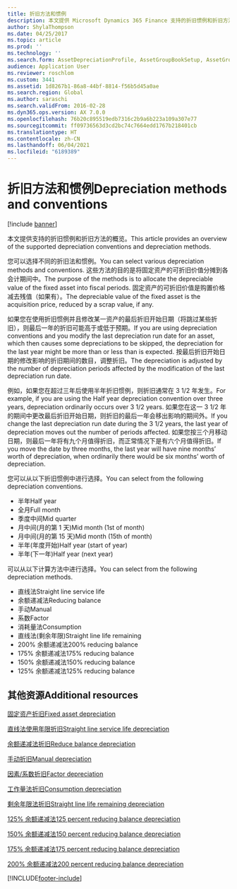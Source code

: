 ```yaml
---
title: 折旧方法和惯例
description: 本文提供 Microsoft Dynamics 365 Finance 支持的折旧惯例和折旧方法的概览。
author: ShylaThompson
ms.date: 04/25/2017
ms.topic: article
ms.prod: ''
ms.technology: ''
ms.search.form: AssetDepreciationProfile, AssetGroupBookSetup, AssetGroupDepBookSetup
audience: Application User
ms.reviewer: roschlom
ms.custom: 3441
ms.assetid: 1d8267b1-86a8-44bf-8814-f56b5d45a0ae
ms.search.region: Global
ms.author: saraschi
ms.search.validFrom: 2016-02-28
ms.dyn365.ops.version: AX 7.0.0
ms.openlocfilehash: 76b20c895519edb7316c2b9a6b223a109a307e77
ms.sourcegitcommit: ff09736563d3cd2bc74c7664edd1767b218401cb
ms.translationtype: HT
ms.contentlocale: zh-CN
ms.lasthandoff: 06/04/2021
ms.locfileid: "6189389"
---
```

# <a name="depreciation-methods-and-conventions"></a><span data-ttu-id="ae1b4-103">折旧方法和惯例</span><span class="sxs-lookup"><span data-stu-id="ae1b4-103">Depreciation methods and conventions</span></span>

[!include [banner](../includes/banner.md)]

<span data-ttu-id="ae1b4-104">本文提供支持的折旧惯例和折旧方法的概览。</span><span class="sxs-lookup"><span data-stu-id="ae1b4-104">This article provides an overview of the supported depreciation conventions and depreciation methods.</span></span>

<span data-ttu-id="ae1b4-105">您可以选择不同的折旧法和惯例。</span><span class="sxs-lookup"><span data-stu-id="ae1b4-105">You can select various depreciation methods and conventions.</span></span> <span data-ttu-id="ae1b4-106">这些方法的目的是将固定资产的可折旧价值分摊到各会计期间中。</span><span class="sxs-lookup"><span data-stu-id="ae1b4-106">The purpose of the methods is to allocate the depreciable value of the fixed asset into fiscal periods.</span></span> <span data-ttu-id="ae1b4-107">固定资产的可折旧价值是购置价格减去残值（如果有）。</span><span class="sxs-lookup"><span data-stu-id="ae1b4-107">The depreciable value of the fixed asset is the acquisition price, reduced by a scrap value, if any.</span></span> 

<span data-ttu-id="ae1b4-108">如果您在使用折旧惯例并且修改某一资产的最后折旧开始日期（将跳过某些折旧），则最后一年的折旧可能高于或低于预期。</span><span class="sxs-lookup"><span data-stu-id="ae1b4-108">If you are using depreciation conventions and you modify the last depreciation run date for an asset, which then causes some depreciations to be skipped, the depreciation for the last year might be more than or less than is expected.</span></span> <span data-ttu-id="ae1b4-109">按最后折旧开始日期的修改影响的折旧期间的数目，调整折旧。</span><span class="sxs-lookup"><span data-stu-id="ae1b4-109">The depreciation is adjusted by the number of depreciation periods affected by the modification of the last depreciation run date.</span></span>

<span data-ttu-id="ae1b4-110">例如，如果您在超过三年后使用半年折旧惯例，则折旧通常在 3 1/2 年发生。</span><span class="sxs-lookup"><span data-stu-id="ae1b4-110">For example, if you are using the Half year depreciation convention over three years, depreciation ordinarily occurs over 3 1/2 years.</span></span> <span data-ttu-id="ae1b4-111">如果您在这一 3 1/2 年的期间中更改最后折旧开始日期，则折旧的最后一年会移出影响的期间外。</span><span class="sxs-lookup"><span data-stu-id="ae1b4-111">If you change the last depreciation run date during the 3 1/2 years, the last year of depreciation moves out the number of periods affected.</span></span> <span data-ttu-id="ae1b4-112">如果您按三个月移动日期，则最后一年将有九个月值得折旧，而正常情况下是有六个月值得折旧。</span><span class="sxs-lookup"><span data-stu-id="ae1b4-112">If you move the date by three months, the last year will have nine months’ worth of depreciation, when ordinarily there would be six months’ worth of depreciation.</span></span>

<span data-ttu-id="ae1b4-113">您可以从以下折旧惯例中进行选择。</span><span class="sxs-lookup"><span data-stu-id="ae1b4-113">You can select from the following depreciation conventions.</span></span>


-   <span data-ttu-id="ae1b4-114">半年</span><span class="sxs-lookup"><span data-stu-id="ae1b4-114">Half year</span></span>
-   <span data-ttu-id="ae1b4-115">全月</span><span class="sxs-lookup"><span data-stu-id="ae1b4-115">Full month</span></span>
-   <span data-ttu-id="ae1b4-116">季度中间</span><span class="sxs-lookup"><span data-stu-id="ae1b4-116">Mid quarter</span></span>
-   <span data-ttu-id="ae1b4-117">月中间(月的第 1 天)</span><span class="sxs-lookup"><span data-stu-id="ae1b4-117">Mid month (1st of month)</span></span>
-   <span data-ttu-id="ae1b4-118">月中间(月的第 15 天)</span><span class="sxs-lookup"><span data-stu-id="ae1b4-118">Mid month (15th of month)</span></span>
-   <span data-ttu-id="ae1b4-119">半年(年度开始)</span><span class="sxs-lookup"><span data-stu-id="ae1b4-119">Half year (start of year)</span></span>
-   <span data-ttu-id="ae1b4-120">半年(下一年)</span><span class="sxs-lookup"><span data-stu-id="ae1b4-120">Half year (next year)</span></span>

<span data-ttu-id="ae1b4-121">可以从以下计算方法中进行选择。</span><span class="sxs-lookup"><span data-stu-id="ae1b4-121">You can select from the following depreciation methods.</span></span>
-   <span data-ttu-id="ae1b4-122">直线法</span><span class="sxs-lookup"><span data-stu-id="ae1b4-122">Straight line service life</span></span>
-   <span data-ttu-id="ae1b4-123">余额递减法</span><span class="sxs-lookup"><span data-stu-id="ae1b4-123">Reducing balance</span></span>
-   <span data-ttu-id="ae1b4-124">手动</span><span class="sxs-lookup"><span data-stu-id="ae1b4-124">Manual</span></span>
-   <span data-ttu-id="ae1b4-125">系数</span><span class="sxs-lookup"><span data-stu-id="ae1b4-125">Factor</span></span>
-   <span data-ttu-id="ae1b4-126">消耗量法</span><span class="sxs-lookup"><span data-stu-id="ae1b4-126">Consumption</span></span>
-   <span data-ttu-id="ae1b4-127">直线法(剩余年限)</span><span class="sxs-lookup"><span data-stu-id="ae1b4-127">Straight line life remaining</span></span>
-   <span data-ttu-id="ae1b4-128">200% 余额递减法</span><span class="sxs-lookup"><span data-stu-id="ae1b4-128">200% reducing balance</span></span>
-   <span data-ttu-id="ae1b4-129">175% 余额递减法</span><span class="sxs-lookup"><span data-stu-id="ae1b4-129">175% reducing balance</span></span>
-   <span data-ttu-id="ae1b4-130">150% 余额递减法</span><span class="sxs-lookup"><span data-stu-id="ae1b4-130">150% reducing balance</span></span>
-   <span data-ttu-id="ae1b4-131">125% 余额递减法</span><span class="sxs-lookup"><span data-stu-id="ae1b4-131">125% reducing balance</span></span>





## <a name="additional-resources"></a><span data-ttu-id="ae1b4-132">其他资源</span><span class="sxs-lookup"><span data-stu-id="ae1b4-132">Additional resources</span></span>

[<span data-ttu-id="ae1b4-133">固定资产折旧</span><span class="sxs-lookup"><span data-stu-id="ae1b4-133">Fixed asset depreciation</span></span>](fixed-asset-depreciation.md)

[<span data-ttu-id="ae1b4-134">直线法使用年限折旧</span><span class="sxs-lookup"><span data-stu-id="ae1b4-134">Straight line service life depreciation</span></span>](Straight-line-service-life-depreciation.md)

[<span data-ttu-id="ae1b4-135">余额递减法折旧</span><span class="sxs-lookup"><span data-stu-id="ae1b4-135">Reduce balance depreciation</span></span>](reduce-balance-depreciation.md)

[<span data-ttu-id="ae1b4-136">手动折旧</span><span class="sxs-lookup"><span data-stu-id="ae1b4-136">Manual depreciation</span></span>](manual-depreciation.md)

[<span data-ttu-id="ae1b4-137">因素/系数折旧</span><span class="sxs-lookup"><span data-stu-id="ae1b4-137">Factor depreciation</span></span>](factor-depreciation.md)

[<span data-ttu-id="ae1b4-138">工作量法折旧</span><span class="sxs-lookup"><span data-stu-id="ae1b4-138">Consumption depreciation</span></span>](consumption-depreciation.md)

[<span data-ttu-id="ae1b4-139">剩余年限法折旧</span><span class="sxs-lookup"><span data-stu-id="ae1b4-139">Straight line life remaining depreciation</span></span>](straight-line-life-remaining-depreciation.md)

[<span data-ttu-id="ae1b4-140">125% 余额递减法</span><span class="sxs-lookup"><span data-stu-id="ae1b4-140">125 percent reducing balance depreciation</span></span>](125-percent-reducing-balance-depreciation.md)

[<span data-ttu-id="ae1b4-141">150% 余额递减法</span><span class="sxs-lookup"><span data-stu-id="ae1b4-141">150 percent reducing balance depreciation</span></span>](150-percent-reducing-balance-depreciation.md)

[<span data-ttu-id="ae1b4-142">175% 余额递减法</span><span class="sxs-lookup"><span data-stu-id="ae1b4-142">175 percent reducing balance depreciation</span></span>](175-percent-reducing-balance-depreciation.md)

[<span data-ttu-id="ae1b4-143">200% 余额递减法</span><span class="sxs-lookup"><span data-stu-id="ae1b4-143">200 percent reducing balance depreciation</span></span>](200-percent-reducing-balance-depreciation.md)





[!INCLUDE[footer-include](../../includes/footer-banner.md)]